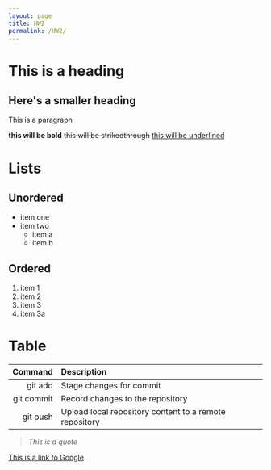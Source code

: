 ```yaml
---
layout: page
title: HW2
permalink: /HW2/
---
```

  
# This is a heading
  
## Here's a smaller heading

This is a paragraph
  
**this will be bold** ~~this will be strikedthrough~~ <ins>this will be underlined</ins>

# Lists
## Unordered
  
- item one
- item two
  - item a
  - item b

## Ordered

1. item 1
2. item 2
3. item 3
4. item 3a

# Table

| Command | Description |
| -------: | :----------- |
| git add | Stage changes for commit |
| git commit | Record changes to the repository |
| git push | Upload local repository content to a remote repository |


> _This is a quote_

[This is a link to Google](https://www.google.com/).

